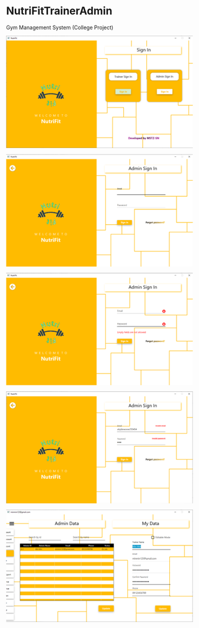 # NutriFitTrainerAdmin
Gym Management System (College Project)

![](/src/ScenesSnapshot/TrainerAdminSignInScene.png)

![](/src/ScenesSnapshot/AdminSignInScene.png)

![](/src/ScenesSnapshot/AdminSignInSceneWithEmptyError.png)

![](/src/ScenesSnapshot/AdminSignInSceneWithInvalidError.png)

![](/src/ScenesSnapshot/SeeAndUpdateAdminDataScene.png)
